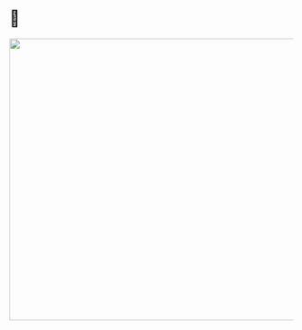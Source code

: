 # :turtle: <img src="https://komarev.com/ghpvc/?username=Tedejer" alt="" align="center" />

<a href="https://wakatime.com"
      ><img
        style="height: 500px; width: 650px"
        src="https://wakatime.com/share/@e48fee3e-ead5-429e-880c-36c0316e81d5/0274e239-2692-49e2-b799-30f086a9ac9a.png"
    /></a>
